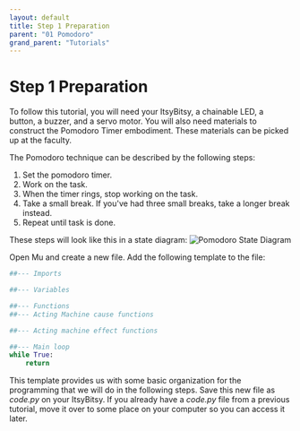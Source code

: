 ```yaml
---
layout: default
title: Step 1 Preparation
parent: "01 Pomodoro"
grand_parent: "Tutorials"
---
```


# Step 1 Preparation
To follow this tutorial, you will need your ItsyBitsy, a chainable LED, a button, a buzzer, and a servo motor. You will also need materials to construct the Pomodoro Timer embodiment. These materials can be picked up at the faculty.

The Pomodoro technique can be described by the following steps:

1.  Set the pomodoro timer.
2.  Work on the task.
3.  When the timer rings, stop working on the task.
4.  Take a small break. If you've had three small breaks, take a longer break instead.
5.  Repeat until task is done.

These steps will look like this in a state diagram:
![Pomodoro State Diagram](https://github.com/id-studiolab/Digital-Interfaces/blob/documentation/assets/images/pomodoro-states.png?raw=true)

Open Mu and create a new file. Add the following template to the file:

```python
##--- Imports

##--- Variables

##--- Functions
##--- Acting Machine cause functions

##--- Acting machine effect functions

##--- Main loop
while True:
	return

```
This template provides us with some basic organization for the programming that we will do in the following steps. Save this new file as *code.py* on your ItsyBitsy. If you already have a *code.py* file from a previous tutorial, move it over to some place on your computer so you can access it later.
